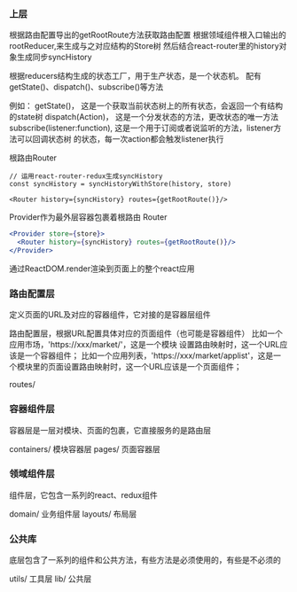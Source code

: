 ### 上层

根据路由配置导出的getRootRoute方法获取路由配置
根据领域组件根入口输出的rootReducer,来生成与之对应结构的Store树
然后结合react-router里的history对象生成同步syncHistory

根据reducers结构生成的状态工厂，用于生产状态，是一个状态机。
配有getState()、dispatch()、subscribe()等方法

例如：
getState()，
这是一个获取当前状态树上的所有状态，会返回一个有结构的state树
dispatch(Action)，
这是一个分发状态的方法，更改状态的唯一方法
subscribe(listener:function),
这是一个用于订阅或者说监听的方法，listener方法可以回调状态树
的状态，每一次action都会触发listener执行

根路由Router
  ```
  // 运用react-router-redux生成syncHistory
  const syncHistory = syncHistoryWithStore(history, store)

  <Router history={syncHistory} routes={getRootRoute()}/>

  ```

Provider作为最外层容器包裹着根路由 Router
  ```jsx
  <Provider store={store}>
    <Router history={syncHistory} routes={getRootRoute()}/>
  </Provider>
  ```

通过ReactDOM.render渲染到页面上的整个react应用


### 路由配置层

定义页面的URL及对应的容器组件，它对接的是容器层组件

路由配置层，根据URL配置具体对应的页面组件（也可能是容器组件）
比如一个应用市场，'https://xxx/market/'，这是一个模块
设置路由映射时，这一个URL应该是一个容器组件；
比如一个应用列表，'https://xxx/market/applist'，这是一
个模块里的页面设置路由映射时，这一个URL应该是一个页面组件；

  routes/


### 容器组件层

容器层是一层对模块、页面的包裹，它直接服务的是路由层

  containers/
  模块容器层 
  pages/
  页面容器层


### 领域组件层

组件层，它包含一系列的react、redux组件

  domain/
  业务组件层
  layouts/
  布局层

<!-- 定义一系列的actionCreators层，用于store树的dispacth() -->

### 公共库

底层包含了一系列的组件和公共方法，有些方法是必须使用的，有些是不必须的

  utils/
  工具层
  lib/
  公共层
